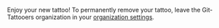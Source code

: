 Enjoy your new tattoo! To permanently remove your tattoo, leave the Git-Tattooers organization in your [organization settings](https://github.com/settings/organizations).<!-- {"uuid":"5c236ad1-6dff-4321-8aa4-0610b3cd306a", "dates":{"2020-01-19": 0, "2020-01-20": 0, "2020-01-21": 0, "2020-01-22": 0, "2020-01-23": 0, "2020-01-24": 0, "2020-01-25": 0, "2020-01-26": 0, "2020-01-27": 0, "2020-01-28": 5, "2020-01-29": 5, "2020-01-30": 5, "2020-01-31": 0, "2020-02-01": 0, "2020-02-02": 10, "2020-02-03": 10, "2020-02-04": 10, "2020-02-05": 10, "2020-02-06": 10, "2020-02-07": 10, "2020-02-08": 10, "2020-02-09": 0, "2020-02-10": 0, "2020-02-11": 0, "2020-02-12": 0, "2020-02-13": 0, "2020-02-14": 0, "2020-02-15": 0, "2020-02-16": 0, "2020-02-17": 0, "2020-02-18": 0, "2020-02-19": 0, "2020-02-20": 0, "2020-02-21": 0, "2020-02-22": 0, "2020-02-23": 0, "2020-02-24": 0, "2020-02-25": 0, "2020-02-26": 0, "2020-02-27": 0, "2020-02-28": 0, "2020-02-29": 0, "2020-03-01": 0, "2020-03-02": 0, "2020-03-03": 0, "2020-03-04": 0, "2020-03-05": 0, "2020-03-06": 0, "2020-03-07": 0, "2020-03-08": 0, "2020-03-09": 0, "2020-03-10": 0, "2020-03-11": 0, "2020-03-12": 0, "2020-03-13": 0, "2020-03-14": 0, "2020-03-15": 0, "2020-03-16": 0, "2020-03-17": 0, "2020-03-18": 15, "2020-03-19": 0, "2020-03-20": 0, "2020-03-21": 0, "2020-03-22": 0, "2020-03-23": 0, "2020-03-24": 15, "2020-03-25": 5, "2020-03-26": 15, "2020-03-27": 0, "2020-03-28": 0, "2020-03-29": 0, "2020-03-30": 15, "2020-03-31": 5, "2020-04-01": 5, "2020-04-02": 5, "2020-04-03": 15, "2020-04-04": 0, "2020-04-05": 0, "2020-04-06": 15, "2020-04-07": 5, "2020-04-08": 5, "2020-04-09": 5, "2020-04-10": 15, "2020-04-11": 0, "2020-04-12": 0, "2020-04-13": 15, "2020-04-14": 5, "2020-04-15": 20, "2020-04-16": 5, "2020-04-17": 15, "2020-04-18": 0, "2020-04-19": 0, "2020-04-20": 15, "2020-04-21": 20, "2020-04-22": 20, "2020-04-23": 20, "2020-04-24": 15, "2020-04-25": 0, "2020-04-26": 0, "2020-04-27": 15, "2020-04-28": 20, "2020-04-29": 20, "2020-04-30": 20, "2020-05-01": 15, "2020-05-02": 0, "2020-05-03": 0, "2020-05-04": 15, "2020-05-05": 20, "2020-05-06": 20, "2020-05-07": 20, "2020-05-08": 15, "2020-05-09": 0, "2020-05-10": 0, "2020-05-11": 15, "2020-05-12": 5, "2020-05-13": 20, "2020-05-14": 5, "2020-05-15": 15, "2020-05-16": 0, "2020-05-17": 0, "2020-05-18": 15, "2020-05-19": 5, "2020-05-20": 5, "2020-05-21": 5, "2020-05-22": 15, "2020-05-23": 0, "2020-05-24": 0, "2020-05-25": 15, "2020-05-26": 5, "2020-05-27": 5, "2020-05-28": 5, "2020-05-29": 15, "2020-05-30": 0, "2020-05-31": 0, "2020-06-01": 0, "2020-06-02": 15, "2020-06-03": 5, "2020-06-04": 15, "2020-06-05": 0, "2020-06-06": 0, "2020-06-07": 0, "2020-06-08": 0, "2020-06-09": 0, "2020-06-10": 15, "2020-06-11": 0, "2020-06-12": 0, "2020-06-13": 0, "2020-06-14": 0, "2020-06-15": 0, "2020-06-16": 0, "2020-06-17": 0, "2020-06-18": 0, "2020-06-19": 0, "2020-06-20": 0, "2020-06-21": 0, "2020-06-22": 0, "2020-06-23": 0, "2020-06-24": 0, "2020-06-25": 0, "2020-06-26": 0, "2020-06-27": 0, "2020-06-28": 0, "2020-06-29": 0, "2020-06-30": 0, "2020-07-01": 0, "2020-07-02": 0, "2020-07-03": 0, "2020-07-04": 10, "2020-07-05": 0, "2020-07-06": 0, "2020-07-07": 0, "2020-07-08": 5, "2020-07-09": 5, "2020-07-10": 10, "2020-07-11": 10, "2020-07-12": 0, "2020-07-13": 0, "2020-07-14": 0, "2020-07-15": 5, "2020-07-16": 5, "2020-07-17": 10, "2020-07-18": 10, "2020-07-19": 0, "2020-07-20": 0, "2020-07-21": 0, "2020-07-22": 0, "2020-07-23": 0, "2020-07-24": 0, "2020-07-25": 10, "2020-07-26": 0, "2020-07-27": 0, "2020-07-28": 0, "2020-07-29": 0, "2020-07-30": 0, "2020-07-31": 0, "2020-08-01": 0, "2020-08-02": 0, "2020-08-03": 0, "2020-08-04": 0, "2020-08-05": 0, "2020-08-06": 0, "2020-08-07": 0, "2020-08-08": 0, "2020-08-09": 0, "2020-08-10": 0, "2020-08-11": 0, "2020-08-12": 0, "2020-08-13": 0, "2020-08-14": 0, "2020-08-15": 0, "2020-08-16": 0, "2020-08-17": 0, "2020-08-18": 0, "2020-08-19": 15, "2020-08-20": 0, "2020-08-21": 0, "2020-08-22": 0, "2020-08-23": 0, "2020-08-24": 0, "2020-08-25": 15, "2020-08-26": 5, "2020-08-27": 15, "2020-08-28": 0, "2020-08-29": 0, "2020-08-30": 0, "2020-08-31": 15, "2020-09-01": 5, "2020-09-02": 5, "2020-09-03": 5, "2020-09-04": 15, "2020-09-05": 0, "2020-09-06": 0, "2020-09-07": 15, "2020-09-08": 5, "2020-09-09": 5, "2020-09-10": 5, "2020-09-11": 14, "2020-09-12": 0, "2020-09-13": 0, "2020-09-14": 15, "2020-09-15": 5, "2020-09-16": 20, "2020-09-17": 5, "2020-09-18": 15, "2020-09-19": 0, "2020-09-20": 0, "2020-09-21": 15, "2020-09-22": 20, "2020-09-23": 20, "2020-09-24": 20, "2020-09-25": 15, "2020-09-26": 0, "2020-09-27": 0, "2020-09-28": 15, "2020-09-29": 20, "2020-09-30": 20, "2020-10-01": 20, "2020-10-02": 15, "2020-10-03": 0, "2020-10-04": 0, "2020-10-05": 14, "2020-10-06": 19, "2020-10-07": 20, "2020-10-08": 18, "2020-10-09": 15, "2020-10-10": 0, "2020-10-11": 0, "2020-10-12": 15, "2020-10-13": 5, "2020-10-14": 20, "2020-10-15": 5, "2020-10-16": 15, "2020-10-17": 0, "2020-10-18": 0, "2020-10-19": 15, "2020-10-20": 5, "2020-10-21": 5, "2020-10-22": 5, "2020-10-23": 15, "2020-10-24": 0, "2020-10-25": 0, "2020-10-26": 15, "2020-10-27": 5, "2020-10-28": 5, "2020-10-29": 5, "2020-10-30": 15, "2020-10-31": 0, "2020-11-01": 0, "2020-11-02": 0, "2020-11-03": 15, "2020-11-04": 5, "2020-11-05": 15, "2020-11-06": 0, "2020-11-07": 0, "2020-11-08": 0, "2020-11-09": 0, "2020-11-10": 0, "2020-11-11": 15, "2020-11-12": 0, "2020-11-13": 0, "2020-11-14": 0, "2020-11-15": 0, "2020-11-16": 0, "2020-11-17": 0, "2020-11-18": 0, "2020-11-19": 0, "2020-11-20": 0, "2020-11-21": 0, "2020-11-22": 0, "2020-11-23": 0, "2020-11-24": 0, "2020-11-25": 0, "2020-11-26": 0, "2020-11-27": 0, "2020-11-28": 0, "2020-11-29": 0, "2020-11-30": 0, "2020-12-01": 0, "2020-12-02": 0, "2020-12-03": 0, "2020-12-04": 0, "2020-12-05": 0, "2020-12-06": 0, "2020-12-07": 0, "2020-12-08": 0, "2020-12-09": 0, "2020-12-10": 0, "2020-12-11": 0, "2020-12-12": 0, "2020-12-13": 10, "2020-12-14": 10, "2020-12-15": 10, "2020-12-16": 10, "2020-12-17": 10, "2020-12-18": 10, "2020-12-19": 10, "2020-12-20": 0, "2020-12-21": 0, "2020-12-22": 5, "2020-12-23": 5, "2020-12-24": 5, "2020-12-25": 0, "2020-12-26": 0, "2020-12-27": 0, "2020-12-28": 0, "2020-12-29": 0, "2020-12-30": 0, "2020-12-31": 0, "2021-01-01": 0, "2021-01-02": 0, "2021-01-03": 0, "2021-01-04": 0, "2021-01-05": 0, "2021-01-06": 0, "2021-01-07": 0, "2021-01-08": 0, "2021-01-09": 0, "2021-01-10": 0, "2021-01-11": 0, "2021-01-12": 0, "2021-01-13": 0, "2021-01-14": 0, "2021-01-15": 0, "2021-01-16": 0}} -->
